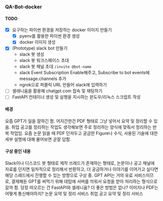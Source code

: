 ### QA-Bot-docker

#### TODO
- [x] 요구하는 파이썬 환경을 저장하는 docker 이미지 만들기
    - [x] pyenv를 활용한 파이썬 환경 생성
    - [x] docker 이미지 생성
- [x] (Prototype) slack bot 만들기
    - slack 봇 생성
    - slack 봇 워크스페이스 초대
    - slack 봇 채널 초대 `/invite @bot-name`
    - slack Event Subscription Enable해주고, Subscribe to bot events에 message.channels 추가
    - ngrok으로 퍼블릭 URL 만들어 slack에 입력하기
- [ ] 셀레니움을 활용해 chatgpt.com 접속 및 채팅하기
- [ ] FastAPI 컨테이너 생성 및 실행을 지시하는 윈도우/리눅스 스크립트 작성

#### 배경
요즘 GPT가 일을 잘하긴 함. 어지간한건 PDF 형태로 그냥 넣어서 요약 및 정리할 수 있음.
취업 공고를 정리하는 작업도 생각해보면 주로 정리하는 양식에 맞춰서 정리하는 반복 작업임.
요즘 논문 읽을 때 PDF 던져두고 궁금한 Figure나 수식, 사용된 기술에 대한 세부 설명에 대해 물어보면 곧잘 답함.

#### 구상 중인 내용
Slack이나 디스코드 봇 형태로 제작
쓰레드가 존재하는 형태로, 논문이나 공고 채널에 자료를 던지면 일차적으로 정리해서 반환하고, 더 궁금하거나 이야기를 이어가고 싶다면 해당 스레드에서 진행할 수 있는 방향으로 구상 중.
GPT API는 거의 유료 서비스이므로, 결재해둔 GPT를 써먹기 위해 데탑에 서버를 띄워서 요청을 받아 처리하는 형식으로 갈까 함.
당장 떠오르는 건 FastAPI와 셀레니움? 더 좋은 방법은 없나?
이미지나 PDF는 어떻게 통신해야하지?
논문 요약 및 정리 서비스
취업 공고 요약 및 정리 서비스